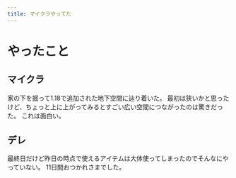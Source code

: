 ```yaml
---
title: マイクラやってた
---
```


# やったこと

## マイクラ

家の下を掘って1.18で追加された地下空間に辿り着いた。
最初は狭いかと思ったけど、ちょっと上に上がってみるとすごい広い空間につながったのは驚きだった。
これは面白い。

## デレ

最終日だけど昨日の時点で使えるアイテムは大体使ってしまったのでそんなにやっていない。
11日間おつかれさまでした。
